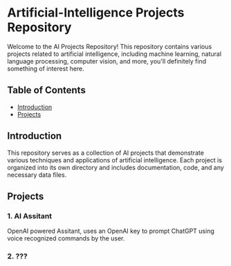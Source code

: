 # Artificial-Intelligence Projects Repository

Welcome to the AI Projects Repository! This repository contains various projects related to artificial intelligence, including machine learning, natural language processing, computer vision, and more, you'll definitely find something of interest here.

## Table of Contents

- [Introduction](#introduction)
- [Projects](#projects)

## Introduction
This repository serves as a collection of AI projects that demonstrate various techniques and applications of artificial intelligence. Each project is organized into its own directory and includes documentation, code, and any necessary data files.

## Projects

### 1. AI Assitant
OpenAI powered Assitant, uses an OpenAI key to prompt ChatGPT using voice recognized commands by the user. 

### 2. ???
